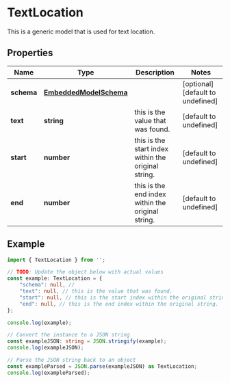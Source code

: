
# TextLocation

This is a generic model that is used for text location.

## Properties

Name | Type | Description | Notes
------------ | ------------- | ------------- | -------------
**schema** | [**EmbeddedModelSchema**](EmbeddedModelSchema) |  | [optional] [default to undefined]
**text** | **string** | this is the value that was found. | [default to undefined]
**start** | **number** | this is the start index within the original string. | [default to undefined]
**end** | **number** | this is the end index within the original string. | [default to undefined]

## Example

```typescript
import { TextLocation } from '';

// TODO: Update the object below with actual values
const example: TextLocation = {
    "schema": null, // 
    "text": null, // this is the value that was found.
    "start": null, // this is the start index within the original string.
    "end": null, // this is the end index within the original string.
};

console.log(example);

// Convert the instance to a JSON string
const exampleJSON: string = JSON.stringify(example);
console.log(exampleJSON);

// Parse the JSON string back to an object
const exampleParsed = JSON.parse(exampleJSON) as TextLocation;
console.log(exampleParsed);
```




